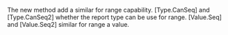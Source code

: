 The new method add a similar for range capability.
[Type.CanSeq] and [Type.CanSeq2] whether the report type can be use for range.
[Value.Seq] and [Value.Seq2] similar for range a value.
